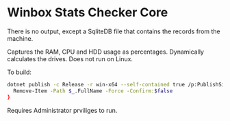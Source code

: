 ﻿Winbox Stats Checker Core
=========================

There is no output, except a SqliteDB file that contains the records from the machine.

Captures the RAM, CPU and HDD usage as percentages. Dynamically calculates the drives. Does not run on Linux.


To build:

```sh
dotnet publish -c Release -r win-x64 --self-contained true /p:PublishSingleFile=true; Start-Sleep -Seconds 2; GetChildItem -Path . -Recurse -Filter "wbscc.pdb" -File | ForEach-Object {
  Remove-Item -Path $_.FullName -Force -Confirm:$false
}
```

Requires Administrator prviliges to run.